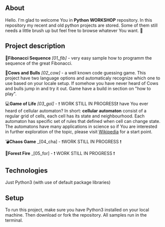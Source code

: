 ## About
Hello. I'm glad to welcome You in __Python WORKSHOP__ repository. In this repository my recent and old python projects are stored. Some of them still needs a little brush up but feel free to browse whatever You want. :eyes:

## Project description
:scroll:__Fibonacci Sequence__ _[01_fib]_ - very easy sample how to programm the sequence of the great Fibonacci. 

:cow2:__Cows and Bulls__ _[02_cow]_ - a well known code guessing game. This project have two language options and automaticaly recognize which one to use based on your locale setup.
If somehow you have never heard of Cows and bulls jump in and try it out. Game have a build in section on "how to play".

:computer:__Game of Life__ _[03_gol]_ - :exclamation: WORK STILL IN PROGRESS:exclamation: have You ever heard of cellular automaton? In short: __cellular automaton__ consist of a regular grid of cells, each cell has its state and neighbourhood. Each automaton
has specific set of rules that defined when cell can change state. The automatons have many applications in science so if You are interested in further exploration of the topic, please visit [Wikipedia](https://en.wikipedia.org/wiki/Cellular_automaton) for a start point.

:bomb:__Chaos Game__ _[04_cha] - :exclamation:WORK STILL IN PROGRESS :exclamation:

:evergreen_tree:__Forest Fire__ _[05_for] - :exclamation: WORK STILL IN PROGRESS :exclamation:
	
## Technologies
Just Python3 (with use of default package libraries)
	
## Setup
To run this project, make sure you have Python3 installed on your local machine.
Then download or fork the repository. All samples run in the terminal.
